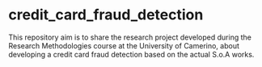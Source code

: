 # credit_card_fraud_detection
This repository aim is to share the research project developed during the Research Methodologies course at the University of Camerino, about developing a credit card fraud detection based on the actual S.o.A works.
